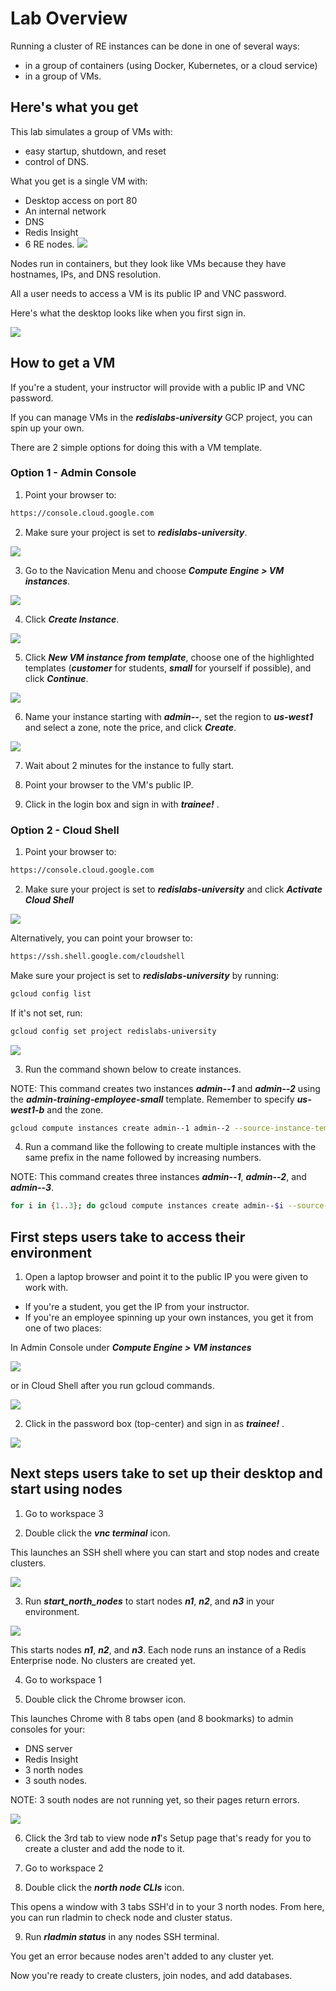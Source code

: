 # Lab Overview

Running a cluster of RE instances can be done in one of several ways:
- in a group of containers (using Docker, Kubernetes, or a cloud service)
- in a group of VMs.

## Here's what you get

This lab simulates a group of VMs with:
- easy startup, shutdown, and reset
- control of DNS.

What you get is a single VM with:
- Desktop access on port 80
- An internal network
- DNS
- Redis Insight
- 6 RE nodes.
![](img/00-vm-overview.png)

Nodes run in containers, but they look like VMs because they have hostnames, IPs, and DNS resolution.

All a user needs to access a VM is its public IP and VNC password.

Here's what the desktop looks like when you first sign in.

![](img/02-vnc-overview.png)

## How to get a VM

If you're a student, your instructor will provide with a public IP and VNC password.

If you can manage VMs in the ***redislabs-university*** GCP project, you can spin up your own.

There are 2 simple options for doing this with a VM template.

### Option 1 - Admin Console

1. Point your browser to:

```bash
https://console.cloud.google.com
```

2. Make sure your project is set to ***redislabs-university***.

![](img/200-gcp-project-select.png)
  
3. Go to the Navication Menu and choose ***Compute Engine > VM instances***.

![](img/201-gcp-select-gce.png)

4. Click ***Create Instance***.

![](img/204-gcp-click-create-instance.png)

5. Click ***New VM instance from template***, choose one of the highlighted templates (***customer*** for students, ***small*** for yourself if possible), and click ***Continue***.

![](img/206-gcp-choose-template.png)

6. Name your instance starting with ***admin--***, set the region to ***us-west1*** and select a zone, note the price, and click ***Create***.

![](img/207-gcp-set-instance-name-region.png)

7. Wait about 2 minutes for the instance to fully start.

8. Point your browser to the VM's public IP.

9. Click in the login box and sign in with ***trainee!*** .

### Option 2 - Cloud Shell

1. Point your browser to:

```bash
https://console.cloud.google.com
```

2. Make sure your project is set to ***redislabs-university*** and click ***Activate Cloud Shell***

![](img/202-gcp-open-cloud-shell.png)

Alternatively, you can point your browser to:

```bash
https://ssh.shell.google.com/cloudshell
```

Make sure your project is set to ***redislabs-university*** by running:

```bash
gcloud config list
```

If it's not set, run:

```bash
gcloud config set project redislabs-university
```

![](img/208-gcp-shell-set-project.png)

3. Run the command shown below to create instances.

NOTE: This command creates two instances ***admin--1*** and ***admin--2*** using the ***admin-training-employee-small*** template. Remember to specify ***us-west1-b*** and the zone.

```bash
gcloud compute instances create admin--1 admin--2 --source-instance-template admin-training-employee-small --zone=us-west1-b
```

4. Run a command like the following to create multiple instances with the same prefix in the name followed by increasing numbers.

NOTE: This command creates three instances ***admin--1***, ***admin--2***, and ***admin--3***.

```bash
for i in {1..3}; do gcloud compute instances create admin--$i --source-instance-template admin-training-employee-small --zone=us-west1-b; done
```

## First steps users take to access their environment

1. Open a laptop browser and point it to the public IP you were given to work with.

- If you're a student, you get the IP from your instructor.
- If you're an employee spinning up your own instances, you get it from one of two places:

In Admin Console under ***Compute Engine > VM instances***

![](img/210-gcp-vm-ip.png)

or in Cloud Shell after you run gcloud commands.

![](img/211-cloudshell-vm-ip.png)

2. Click in the password box (top-center) and sign in as ***trainee!*** .

![](img/209-vnc-password-box.png)

## Next steps users take to set up their desktop and start using nodes

1. Go to workspace 3

2. Double click the ***vnc terminal*** icon.

This launches an SSH shell where you can start and stop nodes and create clusters.

![](img/212-vnc-terminal.png)

3. Run ***start_north_nodes*** to start nodes ***n1***, ***n2***, and ***n3*** in your environment.

![](img/213-vnc-terminal-start-north-nodes.png)

This starts nodes ***n1***, ***n2***, and ***n3***. Each node runs an instance of a Redis Enterprise node. No clusters are created yet.

4. Go to workspace 1

5. Double click the Chrome browser icon.

This launches Chrome with 8 tabs open (and 8 bookmarks) to admin consoles for your:
- DNS server
- Redis Insight
- 3 north nodes
- 3 south nodes.

NOTE: 3 south nodes are not running yet, so their pages return errors.

![](img/214-vnc-chrome-3-north-nodes-up.png)

6. Click the 3rd tab to view node ***n1***'s Setup page that's ready for you to create a cluster and add the node to it.

7. Go to workspace 2

8. Double click the ***north node CLIs*** icon.

This opens a window with 3 tabs SSH'd in to your 3 north nodes. From here, you can run rladmin to check node and cluster status.

9. Run ***rladmin status*** in any nodes SSH terminal.

You get an error because nodes aren't added to any cluster yet.

Now you're ready to create clusters, join nodes, and add databases. 

